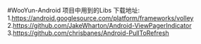 #WooYun-Android
项目中用到的Libs
下载地址:
1.https://android.googlesource.com/platform/frameworks/volley
2.https://github.com/JakeWharton/Android-ViewPagerIndicator
3.https://github.com/chrisbanes/Android-PullToRefresh
